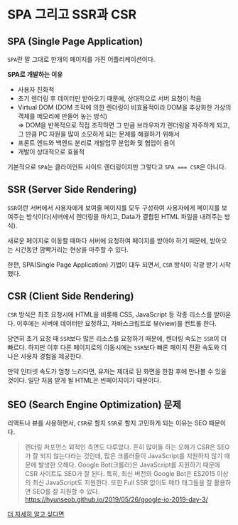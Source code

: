 # SPA 그리고 SSR과 CSR

## SPA (Single Page Application)

`SPA`란 말 그대로 한개의 페이지를 가진 어플리케이션이다.

**SPA로 개발하는 이유**

- 사용자 친화적
- 초기 렌더링 후 데이터만 받아오기 때문에, 상대적으로 서버 요청이 적음
- Virtual DOM (DOM 조작에 의한 렌더링이 비효율적이라 DOM을 추상화한 가상의 객체를 메모리에 만들어 놓는 방식)<br>
  => DOM을 반복적으로 직접 조작하면 그 만큼 브라우저가 렌더링을 자주하게 되고, 그 만큼 PC 자원을 많이 소모하게 되는 문제를 해결하기 위해서
- 프론트 엔드와 백엔드 분리로 개발업무 분업화 및 협업이 용이
- 개발이 상대적으로 효율적

기본적으로 `SPA`는 클라이언트 사이드 렌더링이지만 그렇다고 `SPA === CSR`은 아니다.

## SSR (Server Side Rendering)

`SSR`이란 서버에서 사용자에게 보여줄 페이지를 모두 구성하여 사용자에게 페이지를 보여주는 방식이다(서버에서 렌더링을 마치고, Data가 결합된 HTML 파일을 내려주는 방식).

새로운 페이지로 이동할 때마다 서버에 요청하여 페이지를 받아야 하기 때문에, 받아오는 시간동안 깜빡거리는 현상을 마주할 수 있다.

한편, SPA(Single Page Application) 기법이 대두 되면서, `CSR` 방식이 각광 받기 시작했다.

## CSR (Client Side Rendering)

`CSR` 방식은 최초 요청시에 HTML을 비롯해 CSS, JavaScript 등 각종 리소스를 받아온다. 이후에는 서버에 데이터만 요청하고, 자바스크립트로 뷰(view)를 컨트롤 한다.

당연히 초기 요청 때 `SSR`보다 많은 리소스를 요청하기 때문에, 렌더링 속도는 `SSR`이 더 빠르다. 하지만 이후 다른 페이지로의 이동시에는 `SSR`보다 빠른 페이지 전환 속도와 더 나은 사용자 경험을 제공한다.

만약 인터넷 속도가 엄청 느리다면, 유저는 제대로 된 화면을 한참 후에 만나볼 수 있을 것이다. 일단 처음 받게 될 HTML은 빈페이지이기 때문이다.

## SEO (Search Engine Optimization) 문제

리액트나 뷰를 사용하면서, `CSR`로 할지 `SSR`로 할지 고민하게 되는 이유는 SEO 때문이다.

> 렌더링 퍼포먼스 외적인 측면도 다루었다. 흔히 많이들 하는 오해가 CSR은 SEO가 잘 되지 않는다라는 것인데, 많은 크롤러들이 JavaScript를 지원하지 않기 때문에 발생한 오해다. Google Bot(크롤러)은 JavaScript를 지원하기 때문에 CSR 사이트도 SEO가 잘 된다. 특히, 최신 버전의 Google Bot은 ES2015 이상의 최신 JavaScript도 지원한다. 또한 Full SSR 없이도 메타 태그들을 잘 활용하면 SEO를 잘 지원할 수 있다.
> https://hyunseob.github.io/2019/05/26/google-io-2019-day-3/

[더 자세히 알고 싶다면](https://d2.naver.com/helloworld/7804182)
